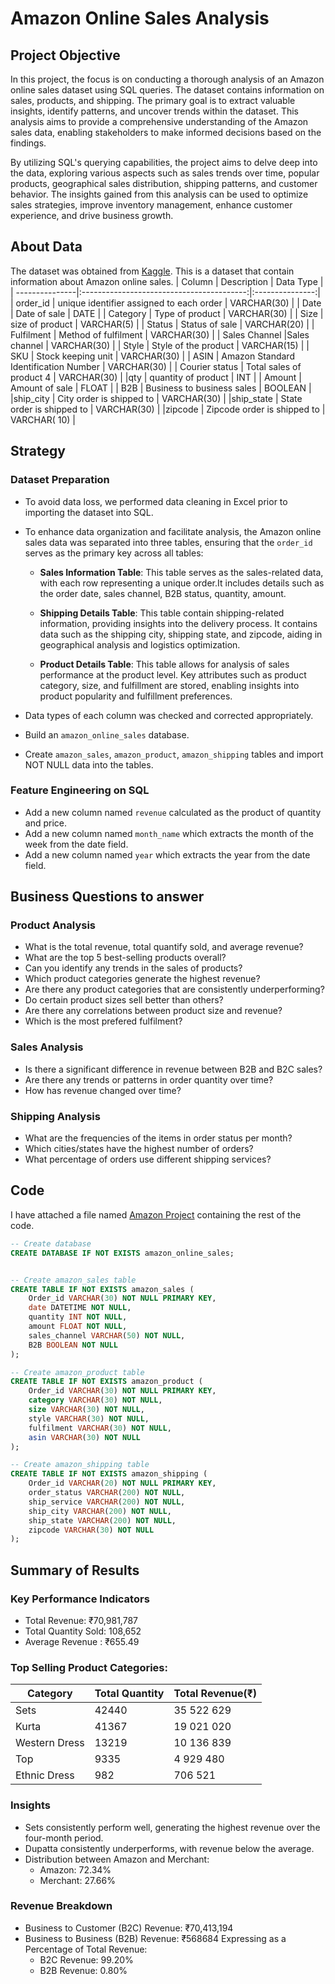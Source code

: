 #  Amazon Online Sales Analysis 
## Project Objective 
In this project, the focus is on conducting a thorough analysis of an Amazon online sales dataset using SQL queries. The dataset contains information on sales, products, and shipping. The primary goal is to extract valuable insights, identify patterns, and uncover trends within the dataset. This analysis aims to provide a comprehensive understanding of the Amazon sales data, enabling stakeholders to make informed decisions based on the findings.

By utilizing SQL's querying capabilities, the project aims to delve deep into the data, exploring various aspects such as sales trends over time, popular products, geographical sales distribution, shipping patterns, and customer behavior. The insights gained from this analysis can be used to optimize sales strategies, improve inventory management, enhance customer experience, and drive business growth.


## About Data 
The dataset was obtained from [Kaggle](https://www.kaggle.com/datasets/thedevastator/unlock-profits-with-e-commerce-sales-data). This is a dataset that contain information about  Amazon online sales.
| Column         | Description                               | Data Type       |
| ---------------|:-----------------------------------------:|:---------------:|
| order_id       | unique identifier assigned to each order  | VARCHAR(30)     |
| Date           | Date of sale                              |  DATE           |
| Category       | Type of product                           | VARCHAR(30)     |
| Size           | size of product                           | VARCHAR(5)      |
| Status         | Status of sale                            | VARCHAR(20)     |
| Fulfilment     | Method of fulfilment                      | VARCHAR(30)     |
| Sales Channel  |Sales channel                              |  VARCHAR(30)    |
| Style          | Style of the product                      | VARCHAR(15)     |
| SKU            | Stock keeping unit                        | VARCHAR(30)     |
| ASIN           | Amazon Standard Identification Number     | VARCHAR(30)     | 
| Courier status | Total sales of product 4                  | VARCHAR(30)     |
|qty             | quantity of product                       | INT             |
| Amount         | Amount of sale                            | FLOAT           |
| B2B            | Business to business sales                |  BOOLEAN        |
|ship_city       | City  order is  shipped to                |   VARCHAR(30)   |
|ship_state      | State order is  shipped to                | VARCHAR(30)     |
|zipcode         | Zipcode  order is  shipped to             |  VARCHAR( 10)   |


## Strategy
### Dataset Preparation
- To avoid data loss, we performed data cleaning in Excel prior to importing the dataset into SQL.
- To enhance data organization and facilitate analysis, the Amazon online sales data was separated into three  tables, ensuring that the `order_id` serves as the primary key across all tables:

    - **Sales Information Table**: This table serves as the sales-related data, with each row representing a unique order.It includes details such as the order date, sales channel, B2B 
     status, quantity, amount.

    - **Shipping Details Table**: This table contain shipping-related information, providing 
  insights into the delivery process. It contains data such as the shipping city, shipping 
  state, and zipcode, aiding in geographical analysis and logistics optimization.

    - **Product Details Table**: This table allows for analysis of sales performance at the product level. Key attributes such as product category, size, and fulfillment are stored, enabling insights into product popularity and fulfillment preferences.
- Data types of each column was checked and corrected appropriately.
- Build an `amazon_online_sales` database.
- Create `amazon_sales`, `amazon_product`, `amazon_shipping` tables  and import NOT NULL data into the tables.
  
### Feature Engineering on SQL
- Add a new column named ` revenue ` calculated as the product of quantity and price.
- Add a new column named ` month_name ` which extracts the month of the week from the date field.
- Add a new column named ` year ` which extracts the year from the date field.


## Business Questions to answer
### Product Analysis
 - What is the total revenue, total quantify sold, and average revenue?
 - What are the top 5 best-selling products overall?
 - Can you identify any trends in the sales of products?
 -  Which product categories generate the highest revenue?
 - Are there any product categories that are consistently underperforming?
 - Do certain product sizes sell better than others?
 -  Are there any correlations between product size and revenue?
 -  Which is the most prefered fulfilment?
   
### Sales Analysis 
- Is there a significant difference in revenue between B2B and B2C sales?
- Are there any trends or patterns in order quantity over time?
- How has revenue changed over time?

### Shipping Analysis 
 - What are the frequencies of the items in  order status per month?
 - Which cities/states have the highest number of orders?
 - What percentage of orders use different shipping services?

## Code
I have attached a file named [Amazon Project](https://github.com/Kholeka98/Amazon-analysis/blob/main/Amazon%20Project.sql) containing the rest of the code.


```sql
-- Create database 
CREATE DATABASE IF NOT EXISTS amazon_online_sales;


-- Create amazon_sales table
CREATE TABLE IF NOT EXISTS amazon_sales (
    Order_id VARCHAR(30) NOT NULL PRIMARY KEY,
    date DATETIME NOT NULL,
    quantity INT NOT NULL,
    amount FLOAT NOT NULL,
    sales_channel VARCHAR(50) NOT NULL,
    B2B BOOLEAN NOT NULL
);

-- Create amazon_product table
CREATE TABLE IF NOT EXISTS amazon_product (
    Order_id VARCHAR(30) NOT NULL PRIMARY KEY,
    category VARCHAR(30) NOT NULL,
    size VARCHAR(30) NOT NULL,
    style VARCHAR(30) NOT NULL,
    fulfilment VARCHAR(30) NOT NULL,
    asin VARCHAR(30) NOT NULL
);

-- Create amazon_shipping table
CREATE TABLE IF NOT EXISTS amazon_shipping (
    Order_id VARCHAR(20) NOT NULL PRIMARY KEY,
    order_status VARCHAR(200) NOT NULL,
    ship_service VARCHAR(200) NOT NULL,
    ship_city VARCHAR(200) NOT NULL,
    ship_state VARCHAR(200) NOT NULL,
    zipcode VARCHAR(30) NOT NULL
);

```

## Summary of  Results
### Key Performance Indicators
- Total Revenue: ₹70,981,787
- Total Quantity Sold: 108,652
- Average Revenue : ₹655.49
  
### Top Selling Product Categories:
| Category         |Total Quantity|  Total Revenue(₹) |
|------------------|:-------------|:---------------|
| Sets             |42440         | 35 522 629     |
| Kurta            | 41367        | 19 021 020     |
| Western Dress    | 13219        | 10 136 839     |
| Top              | 9335         | 4 929 480      |
| Ethnic Dress     |  982         | 706 521        |

### Insights   
- Sets consistently perform well, generating the highest revenue over the four-month period.
- Dupatta consistently underperforms, with revenue below the average.
- Distribution between Amazon and Merchant:
     - Amazon: 72.34%
     - Merchant: 27.66%
      
### Revenue Breakdown
- Business to Customer (B2C) Revenue: ₹70,413,194
- Business to Business (B2B) Revenue: ₹568684
Expressing as a Percentage of Total Revenue:
    - B2C Revenue: 99.20%
    - B2B Revenue: 0.80%
